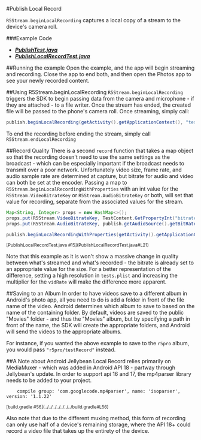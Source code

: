 #Publish Local Record

`R5Stream.beginLocalRecording` captures a local copy of a stream to the device's camera roll.

###Example Code
- ***[PublishTest.java](../PublishTest/PublishTest.java)***
- ***[PublishLocalRecordTest.java](PublishLocalRecordTest.java)***

##Running the example
Open the example, and the app will begin streaming and recording. Close the app to end both, and then open the Photos app to see your newly recorded content.

##Using R5Stream.beginLocalRecording
`R5Stream.beginLocalRecording` triggers the SDK to begin passing data from the camera and microphone - if they are attached - to a file writer. Once the stream has ended, the created file will be passed to the phone's camera roll. Once streaming, simply call:

```Java
publish.beginLocalRecording(getActivity().getApplicationContext(), "testRecord");
```

To end the recording before ending the stream, simply call `R5Stream.endLocalRecording`

##Record Quality
There is a second `record` function that takes a map object so that the recording doesn't need to use the same settings as the broadcast - which can be especially important if the broadcast needs to transmit over a poor network. Unfortunately video size, frame rate, and audio sample rate are determined at capture, but bitrate for audio and video can both be set at the encoder. Passing a map to `R5Stream.beginLocalRecordingWithProperties` with an int value for the `R5Stream.VideoBitrateKey` or `R5Stream.AudioBitrateKey` or both, will set that value for recording, separate from the associated values for the stream.

```Java
Map<String, Integer> props = new HashMap<>();
props.put(R5Stream.VideoBitrateKey, TestContent.GetPropertyInt("bitrate") * 2);
props.put(R5Stream.AudioBitrateKey, publish.getAudioSource().getBitRate() * 2);

publish.beginLocalRecordingWithProperties(getActivity().getApplicationContext(), "testRecord", props);
```
<sub>
[PublishLocalRecordTest.java #15](PublishLocalRecordTest.java#L21)
</sub>

Note that this example as it is won't show a massive change in quality between what's streamed and what's recorded - the bitrate is already set to an appropriate value for the size. For a better representation of the difference, setting a high resolution in `tests.plist` and increasing the multiplier for the `vidRate` will make the difference more apparent.

##Saving to an Album
In order to have videos save to a different album in Android's photo app, all you need to do is add a folder in front of the file name of the video. Android determines which album to save to based on the name of the containing folder. By default, videos are saved to the public "Movies" folder - and thus the "Movies" album, but by specifying a path in front of the name, the SDK will create the appropriate folders, and Android will send the videos to the appropriate albums.

For instance, if you wanted the above example to save to the `r5pro` album, you would pass `"r5pro/testRecord"` instead.

##A Note about Android Jellybean
Local Record relies primarily on MediaMuxer - which was added in Android API 18 - partway through Jellybean's update. In order to support api 16 and 17, the mp4parser library needs to be added to your project.

```
    compile group: 'com.googlecode.mp4parser', name: 'isoparser', version: '1.1.22'
```
<sub>
[build.gradle #56](../../../../../../../build.gradle#L56)
</sub>

Also note that due to the different muxing method, this form of recording can only use half of a device's remaining storage, where the API 18+ could record a video file that takes up the entirety of the device.
